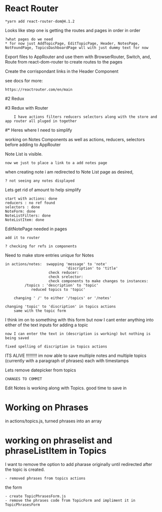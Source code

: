 # React Router

    *yarn add react-router-dom@4.1.2

Looks like step one is getting the routes and pages in order in order

    ?what pages do we need
    * for now just AddTopicPage, EditTopicPage, Header, NotesPage, NotFoundPage, TopicsDashboardPage wll with just dummy text for now
Export files to AppRouter and use them with BrowserRouter, Switch, and, Route from react-dom-router to create routes to the pages

Create the corrispondant links in the Header Component

see docs for more:

    https://reactrouter.com/en/main

#2 Redux

#3 Redux with Router

        I have actions filters reducers selectors along with the store and app router all pluged in together


#* Heres where I need to simplify

working on Notes Components as well as actions, reducers, selectors before adding to AppRouter

Note List is visible. 

    now we just to place a link to a add notes page

when creating note i am redirected to Note List page as desired, 
    
    ? not seeing any notes displayed

Lets get rid of amount to help simplify

    start with actions: done
    reducers : no ref found
    selectors : done
    NoteForm: done
    NoteListFilters: done
    NoteListItem: done

EditNotePage needed in pages

    add it to router
    
    ? checking for refs in components

Need to make store entries unique for Notes

    in actions/notes:  swapping 'message' to 'note'
                                'discription' to 'title'
                        check reducer:
                        check srelector:
                        check components to make changes to instances:
             /topics : 'description' to 'topic'
                reduced topics to 'topic'
                
        changing ' /' to either '/topics' or '/notes' 

    changing 'topic' to 'discription' in topics actions
        same with the topic form

I think im on to something with this form but now I cant enter anything into either of the text inputs for adding a topic

    now I can enter the text in (description is working) but nothing is being saved

    fixed spelling of discription in topics actions

ITS ALIVE !!!!!!!!!
im now able to save multiple notes and multiple topics (currently with a paragraph of phrases) each with timestamps

Lets remove datepicker from topics

    CHANGES TO COMMIT

Edit Notes is working along with Topics. good time to save in 

# Working on Phrases

in actions/topics.js, turned phrases into an array

# working on phraselist and phraseListItem in Topics

I want to remove the option to add pharase originally until redirected after the topic is created.

    - removed phrases from topics actions

the form   

    - create TopicPhrasesForm.js
    - remove the phrases code from TopicForm and impliment it in TopicPhrasesForm
